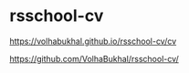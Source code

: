 # rsschool-cv

https://volhabukhal.github.io/rsschool-cv/cv

https://github.com/VolhaBukhal/rsschool-cv/
